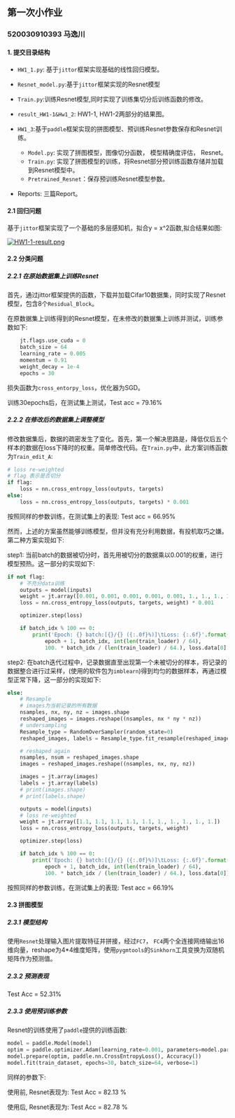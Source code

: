 ## 第一次小作业

### 520030910393 马逸川



#### 1. 提交目录结构

   - `HW1_1.py`: 基于`jittor`框架实现基础的线性回归模型。

        

   - `Resnet_model.py`:基于`jittor`框架实现的Resnet模型

   - `Train.py`:训练Resnet模型,同时实现了训练集切分后训练函数的修改。

   - `result_HW1-1&Hw1_2`: HW1-1, HW1-2两部分的结果图。

   - `HW1_3`:基于`paddle`框架实现的拼图模型、预训练Resnet参数保存和Resnet训练。

        - `Model.py`: 实现了拼图模型，图像切分函数， 模型精确度评估， Resnet。
        - `Train.py`: 实现了拼图模型的训练，将Resnet部分预训练函数存储并加载到Resnet模型中。
        - `Pretrained_Resnet`：保存预训练Resnet模型参数。

   - Reports: 三篇Report。

           

        

        

        

           

#### 2.1 回归问题

基于`jittor`框架实现了一个基础的多层感知机，拟合y = x^2函数,拟合结果如图:

[![HW1-1-result.png](https://i.postimg.cc/X7xKnSSr/HW1-1-result.png)](https://postimg.cc/kB6RyH5C)



#### 2.2 分类问题

##### 2.2.1 在原始数据集上训练Resnet

首先，通过jittor框架提供的函数，下载并加载Cifar10数据集，同时实现了Resnet模型，包含8个`Residual_Block`。

在原数据集上训练得到的Resnet模型，在未修改的数据集上训练并测试，训练参数如下:

```python
    jt.flags.use_cuda = 0
    batch_size = 64
    learning_rate = 0.005
    momentum = 0.91
    weight_decay = 1e-4
    epochs = 30
```

损失函数为`cross_entorpy_loss`，优化器为SGD。

训练30epochs后，在测试集上测试，Test acc = 79.16%



##### 2.2.2 在修改后的数据集上调整模型

修改数据集后，数据的疏密发生了变化。首先，第一个解决思路是，降低仅后五个样本的数据在loss下降时的权重。简单修改代码。在`Train.py`中，此方案训练函数为`Train_edit_A`:

```python
# loss re-weighted
# flag 表示是否切分
if flag:
    loss = nn.cross_entropy_loss(outputs, targets)
else:
    loss = nn.cross_entropy_loss(outputs, targets) * 0.001
```

按照同样的参数训练，在测试集上的表现: Test acc = 66.95%



然而，上述的方案虽然能够训练模型，但并没有充分利用数据，有投机取巧之嫌。第二种方案实现如下:

step1: 当前batch的数据被切分时，首先用被切分的数据乘以0.001的权重，进行模型预热。这一部分的实现如下:

```python
if not flag:
    # 不充分data训练
    outputs = model(inputs)
    weight = jt.array([0.001, 0.001, 0.001, 0.001, 0.001, 1., 1., 1., 1., 1.])
    loss = nn.cross_entropy_loss(outputs, targets, weight) * 0.001

    optimizer.step(loss)

    if batch_idx % 100 == 0:
        print('Epoch: {} batch:[{}/{} ({:.0f}%)]\tLoss: {:.6f}'.format(
            epoch + 1, batch_idx, int(len(train_loader) / 64),
            100. * batch_idx / (len(train_loader) / 64.), loss.data[0] * 1000 ))
```

step2: 在batch迭代过程中，记录数据直至出现第一个未被切分的样本，将记录的数据整合进行过采样，(使用的软件包为`imblearn`)得到均匀的数据样本，再通过模型正常下降，这一部分的实现如下:

```python
else:
    # Resample
    # images为当前记录的所有数据
    nsamples, nx, ny, nz = images.shape
    reshaped_images = images.reshape((nsamples, nx * ny * nz))
    # undersampling
    Resample_type = RandomOverSampler(random_state=0)
    reshaped_images, labels = Resample_type.fit_resample(reshaped_images, labels)

    # reshaped again
    nsamples, nsum = reshaped_images.shape
    images = reshaped_images.reshape((nsamples, nx, ny, nz))

    images = jt.array(images)
    labels = jt.array(labels)
    # print(images.shape)
    # print(labels.shape)

    outputs = model(inputs)
    # loss re-weighted
    weight = jt.array([1.1, 1.1, 1.1, 1.1, 1.1, 1., 1., 1., 1., 1.])
    loss = nn.cross_entropy_loss(outputs, targets, weight)

    optimizer.step(loss)

    if batch_idx % 100 == 0:
        print('Epoch: {} batch:[{}/{} ({:.0f}%)]\tLoss: {:.6f}'.format(
            epoch + 1, batch_idx, int(len(train_loader) / 64),
            100. * batch_idx / (len(train_loader) / 64.), loss.data[0]))
```

按照同样的参数训练，在测试集上的表现: Test acc = 66.19%



#### 2.3 拼图模型

##### 2.3.1 模型结构

使用`Resnet`处理输入图片提取特征并拼接，经过`FC7`， `FC4`两个全连接网络输出16维向量，reshape为4*4维度矩阵，使用`pygmtools`的`Sinkhorn`工具变换为双随机矩阵作为预测值。



##### 2.3.2 预测表现

Test Acc = 52.31%



##### 2.3.3 使用预训练参数

Resnet的训练使用了`paddle`提供的训练函数:

```python
model = paddle.Model(model) 
optim = paddle.optimizer.Adam(learning_rate=0.001, parameters=model.parameters())
model.prepare(optim, paddle.nn.CrossEntropyLoss(), Accuracy())
model.fit(train_dataset, epochs=30, batch_size=64, verbose=1)
```

同样的参数下:

使用前, Resnet表现为: Test Acc = 82.13 % 

使用后, Resnet表现为: Test Acc = 82.78 % 


